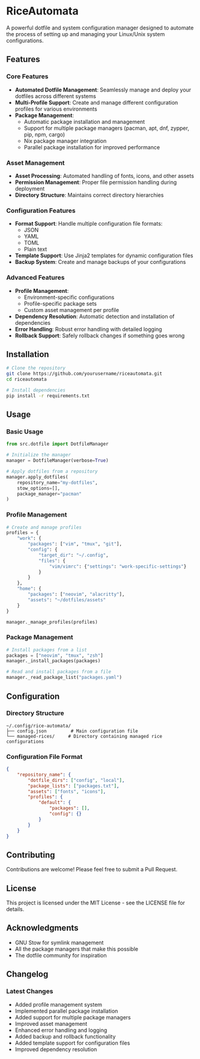 # RiceAutomata

A powerful dotfile and system configuration manager designed to automate the process of setting up and managing your Linux/Unix system configurations.

## Features

### Core Features
- **Automated Dotfile Management**: Seamlessly manage and deploy your dotfiles across different systems
- **Multi-Profile Support**: Create and manage different configuration profiles for various environments
- **Package Management**: 
  - Automatic package installation and management
  - Support for multiple package managers (pacman, apt, dnf, zypper, pip, npm, cargo)
  - Nix package manager integration
  - Parallel package installation for improved performance

### Asset Management
- **Asset Processing**: Automated handling of fonts, icons, and other assets
- **Permission Management**: Proper file permission handling during deployment
- **Directory Structure**: Maintains correct directory hierarchies

### Configuration Features
- **Format Support**: Handle multiple configuration file formats:
  - JSON
  - YAML
  - TOML
  - Plain text
- **Template Support**: Use Jinja2 templates for dynamic configuration files
- **Backup System**: Create and manage backups of your configurations

### Advanced Features
- **Profile Management**: 
  - Environment-specific configurations
  - Profile-specific package sets
  - Custom asset management per profile
- **Dependency Resolution**: Automatic detection and installation of dependencies
- **Error Handling**: Robust error handling with detailed logging
- **Rollback Support**: Safely rollback changes if something goes wrong

## Installation

```bash
# Clone the repository
git clone https://github.com/yourusername/riceautomata.git
cd riceautomata

# Install dependencies
pip install -r requirements.txt
```

## Usage

### Basic Usage

```python
from src.dotfile import DotfileManager

# Initialize the manager
manager = DotfileManager(verbose=True)

# Apply dotfiles from a repository
manager.apply_dotfiles(
    repository_name="my-dotfiles",
    stow_options=[],
    package_manager="pacman"
)
```

### Profile Management

```python
# Create and manage profiles
profiles = {
    "work": {
        "packages": ["vim", "tmux", "git"],
        "config": {
            "target_dir": "~/.config",
            "files": {
                "vim/vimrc": {"settings": "work-specific-settings"}
            }
        }
    },
    "home": {
        "packages": ["neovim", "alacritty"],
        "assets": "~/dotfiles/assets"
    }
}

manager._manage_profiles(profiles)
```

### Package Management

```python
# Install packages from a list
packages = ["neovim", "tmux", "zsh"]
manager._install_packages(packages)

# Read and install packages from a file
manager._read_package_list("packages.yaml")
```

## Configuration

### Directory Structure
```
~/.config/rice-automata/
├── config.json         # Main configuration file
└── managed-rices/     # Directory containing managed rice configurations
```

### Configuration File Format
```json
{
    "repository_name": {
        "dotfile_dirs": ["config", "local"],
        "package_lists": ["packages.txt"],
        "assets": ["fonts", "icons"],
        "profiles": {
            "default": {
                "packages": [],
                "config": {}
            }
        }
    }
}
```

## Contributing

Contributions are welcome! Please feel free to submit a Pull Request.

## License

This project is licensed under the MIT License - see the LICENSE file for details.

## Acknowledgments

- GNU Stow for symlink management
- All the package managers that make this possible
- The dotfile community for inspiration

## Changelog

### Latest Changes
- Added profile management system
- Implemented parallel package installation
- Added support for multiple package managers
- Improved asset management
- Enhanced error handling and logging
- Added backup and rollback functionality
- Added template support for configuration files
- Improved dependency resolution

